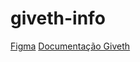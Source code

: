 # giveth-info

[Figma](https://www.figma.com/file/iXpPXf3QoteIOR4Wnjsxi6/Giveth.Info?node-id=2%3A60.)
[Documentação Giveth](https://docs.giveth.io/giveconomy/givbacks/#givbacks-rounds)

